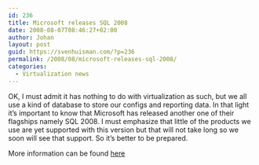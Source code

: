 ```yaml
---
id: 236
title: Microsoft releases SQL 2008
date: 2008-08-07T08:46:27+02:00
author: Johan
layout: post
guid: https://svenhuisman.com/?p=236
permalink: /2008/08/microsoft-releases-sql-2008/
categories:
  - Virtualization news
---
```

OK, I must admit it has nothing to do with virtualization as such, but we all use a kind of database to store our configs and reporting data. In that light it&#8217;s important to know that Microsoft has released another one of their flagships namely SQL 2008. I must emphasize that little of the products we use are yet supported with this version but that will not take long so we soon will see that support. So it&#8217;s better to be prepared.

More information can be found <a href="https://www.microsoft.com/sqlserver/2008/en/us/overview.aspx" target="_blank">here</a>
